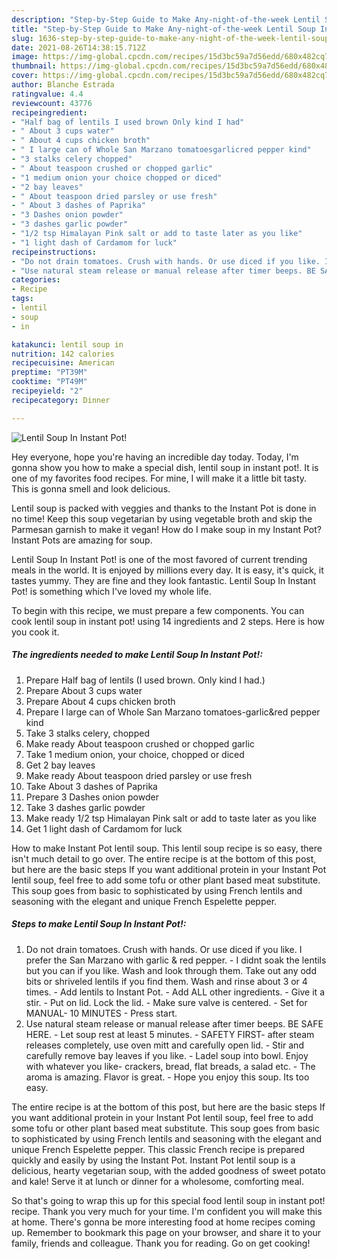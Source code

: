 ```yaml
---
description: "Step-by-Step Guide to Make Any-night-of-the-week Lentil Soup In Instant Pot!"
title: "Step-by-Step Guide to Make Any-night-of-the-week Lentil Soup In Instant Pot!"
slug: 1636-step-by-step-guide-to-make-any-night-of-the-week-lentil-soup-in-instant-pot
date: 2021-08-26T14:38:15.712Z
image: https://img-global.cpcdn.com/recipes/15d3bc59a7d56edd/680x482cq70/lentil-soup-in-instant-pot-recipe-main-photo.jpg
thumbnail: https://img-global.cpcdn.com/recipes/15d3bc59a7d56edd/680x482cq70/lentil-soup-in-instant-pot-recipe-main-photo.jpg
cover: https://img-global.cpcdn.com/recipes/15d3bc59a7d56edd/680x482cq70/lentil-soup-in-instant-pot-recipe-main-photo.jpg
author: Blanche Estrada
ratingvalue: 4.4
reviewcount: 43776
recipeingredient:
- "Half bag of lentils I used brown Only kind I had"
- " About 3 cups water"
- " About 4 cups chicken broth"
- " I large can of Whole San Marzano tomatoesgarlicred pepper kind"
- "3 stalks celery chopped"
- " About teaspoon crushed or chopped garlic"
- "1 medium onion your choice chopped or diced"
- "2 bay leaves"
- " About teaspoon dried parsley or use fresh"
- " About 3 dashes of Paprika"
- "3 Dashes onion powder"
- "3 dashes garlic powder"
- "1/2 tsp Himalayan Pink salt or add to taste later as you like"
- "1 light dash of Cardamom for luck"
recipeinstructions:
- "Do not drain tomatoes. Crush with hands. Or use diced if you like. I prefer the San Marzano with garlic &amp; red pepper.   I didnt soak the lentils but you can if you like. Wash and look through them. Take out any odd bits or shriveled lentils if you find them. Wash and rinse about 3 or 4 times.  Add lentils to Instant Pot.   Add ALL other ingredients.  Give it a stir. Put on lid. Lock the lid.  Make sure valve is centered.  Set for MANUAL- 10 MINUTES Press start."
- "Use natural steam release or manual release after timer beeps. BE SAFE HERE. Let soup rest at least 5 minutes.  SAFETY FIRST- after steam releases completely, use oven mitt and carefully open lid. Stir and carefully remove bay leaves if you like. Ladel soup into bowl. Enjoy with whatever you like- crackers, bread, flat breads, a salad etc.  The aroma is amazing. Flavor is great.  Hope you enjoy this soup. Its too easy."
categories:
- Recipe
tags:
- lentil
- soup
- in

katakunci: lentil soup in 
nutrition: 142 calories
recipecuisine: American
preptime: "PT39M"
cooktime: "PT49M"
recipeyield: "2"
recipecategory: Dinner

---
```



![Lentil Soup In Instant Pot!](https://img-global.cpcdn.com/recipes/15d3bc59a7d56edd/680x482cq70/lentil-soup-in-instant-pot-recipe-main-photo.jpg)

Hey everyone, hope you're having an incredible day today. Today, I'm gonna show you how to make a special dish, lentil soup in instant pot!. It is one of my favorites food recipes. For mine, I will make it a little bit tasty. This is gonna smell and look delicious.

Lentil soup is packed with veggies and thanks to the Instant Pot is done in no time! Keep this soup vegetarian by using vegetable broth and skip the Parmesan garnish to make it vegan! How do I make soup in my Instant Pot? Instant Pots are amazing for soup.

Lentil Soup In Instant Pot! is one of the most favored of current trending meals in the world. It is enjoyed by millions every day. It is easy, it's quick, it tastes yummy. They are fine and they look fantastic. Lentil Soup In Instant Pot! is something which I've loved my whole life.


To begin with this recipe, we must prepare a few components. You can cook lentil soup in instant pot! using 14 ingredients and 2 steps. Here is how you cook it.

<!--inarticleads1-->

##### The ingredients needed to make Lentil Soup In Instant Pot!:

1. Prepare Half bag of lentils (I used brown. Only kind I had.)
1. Prepare  About 3 cups water
1. Prepare  About 4 cups chicken broth
1. Prepare  I large can of Whole San Marzano tomatoes-garlic&amp;red pepper kind
1. Take 3 stalks celery, chopped
1. Make ready  About teaspoon crushed or chopped garlic
1. Take 1 medium onion, your choice, chopped or diced
1. Get 2 bay leaves
1. Make ready  About teaspoon dried parsley or use fresh
1. Take  About 3 dashes of Paprika
1. Prepare 3 Dashes onion powder
1. Take 3 dashes garlic powder
1. Make ready 1/2 tsp Himalayan Pink salt or add to taste later as you like
1. Get 1 light dash of Cardamom for luck


How to make Instant Pot lentil soup. This lentil soup recipe is so easy, there isn&#39;t much detail to go over. The entire recipe is at the bottom of this post, but here are the basic steps If you want additional protein in your Instant Pot lentil soup, feel free to add some tofu or other plant based meat substitute. This soup goes from basic to sophisticated by using French lentils and seasoning with the elegant and unique French Espelette pepper. 

<!--inarticleads2-->

##### Steps to make Lentil Soup In Instant Pot!:

1. Do not drain tomatoes. Crush with hands. Or use diced if you like. I prefer the San Marzano with garlic &amp; red pepper.  -  I didnt soak the lentils but you can if you like. Wash and look through them. Take out any odd bits or shriveled lentils if you find them. Wash and rinse about 3 or 4 times. -  Add lentils to Instant Pot.  -  Add ALL other ingredients.  - Give it a stir. - Put on lid. Lock the lid.  - Make sure valve is centered.  - Set for MANUAL- 10 MINUTES - Press start.
1. Use natural steam release or manual release after timer beeps. BE SAFE HERE. - Let soup rest at least 5 minutes.  - SAFETY FIRST- after steam releases completely, use oven mitt and carefully open lid. - Stir and carefully remove bay leaves if you like. - Ladel soup into bowl. Enjoy with whatever you like- crackers, bread, flat breads, a salad etc.  - The aroma is amazing. Flavor is great.  - Hope you enjoy this soup. Its too easy.


The entire recipe is at the bottom of this post, but here are the basic steps If you want additional protein in your Instant Pot lentil soup, feel free to add some tofu or other plant based meat substitute. This soup goes from basic to sophisticated by using French lentils and seasoning with the elegant and unique French Espelette pepper. This classic French recipe is prepared quickly and easily by using the Instant Pot. Instant Pot lentil soup is a delicious, hearty vegetarian soup, with the added goodness of sweet potato and kale! Serve it at lunch or dinner for a wholesome, comforting meal. 

So that's going to wrap this up for this special food lentil soup in instant pot! recipe. Thank you very much for your time. I'm confident you will make this at home. There's gonna be more interesting food at home recipes coming up. Remember to bookmark this page on your browser, and share it to your family, friends and colleague. Thank you for reading. Go on get cooking!
